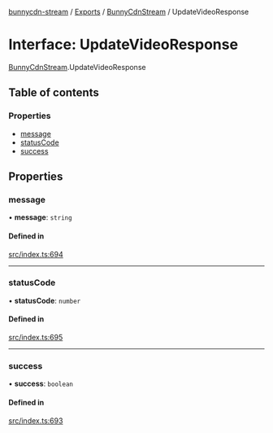 [bunnycdn-stream](../README.md) / [Exports](../modules.md) / [BunnyCdnStream](../modules/BunnyCdnStream.md) / UpdateVideoResponse

# Interface: UpdateVideoResponse

[BunnyCdnStream](../modules/BunnyCdnStream.md).UpdateVideoResponse

## Table of contents

### Properties

- [message](BunnyCdnStream.UpdateVideoResponse.md#message)
- [statusCode](BunnyCdnStream.UpdateVideoResponse.md#statuscode)
- [success](BunnyCdnStream.UpdateVideoResponse.md#success)

## Properties

### message

• **message**: `string`

#### Defined in

[src/index.ts:694](https://github.com/dan-online/bunnycdn-stream/blob/ba93b87/src/index.ts#L694)

___

### statusCode

• **statusCode**: `number`

#### Defined in

[src/index.ts:695](https://github.com/dan-online/bunnycdn-stream/blob/ba93b87/src/index.ts#L695)

___

### success

• **success**: `boolean`

#### Defined in

[src/index.ts:693](https://github.com/dan-online/bunnycdn-stream/blob/ba93b87/src/index.ts#L693)
